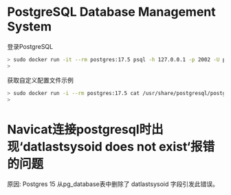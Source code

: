 
# PostgreSQL Database Management System


登录PostgreSQL

```bash
> sudo docker run -it --rm postgres:17.5 psql -h 127.0.0.1 -p 2002 -U postgres
>
```


获取自定义配置文件示例

```bash
> sudo docker run -i --rm postgres:17.5 cat /usr/share/postgresql/postgresql.conf.sample > my-postgres.conf
>
```


# Navicat连接postgresql时出现‘datlastsysoid does not exist‘报错的问题

 原因: Postgres 15 从pg_database表中删除了 datlastsysoid 字段引发此错误。
